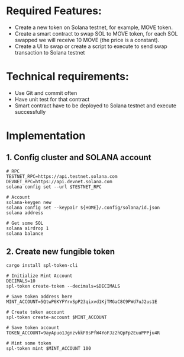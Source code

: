 # Required Features:
- Create a new token on Solana testnet, for example, MOVE token.
- Create a smart contract to swap SOL to MOVE token, for each SOL swapped we will receive 10 MOVE (the price is a constant).
- Create a UI to swap or create a script to execute to send swap transaction to Solana testnet

# Technical requirements:
- Use Git and commit often
- Have unit test for that contract
- Smart contract have to be deployed to Solana testnet and execute successfully


# Implementation

## 1. Config cluster and SOLANA account

```
# RPC
TESTNET_RPC=https://api.testnet.solana.com
DEVNET_RPC=https://api.devnet.solana.com
solana config set --url $TESTNET_RPC

# Account
solana-keygen new
solana config set --keypair ${HOME}/.config/solana/id.json
solana address

# Get some SOL
solana airdrop 1
solana balance
```

## 2. Create new fungible token <MOVE>

```
cargo install spl-token-cli

# Initialize Mint Account
DECIMALS=10
spl-token create-token --decimals=$DECIMALS

# Save token address here
MINT_ACCOUNT=5QtwP6KYFYrxSpP23qixvd1KjTMGaC8C9PWd7uJ2us1E

# Create token account
spl-token create-account $MINT_ACCOUNT

# Save token account
TOKEN_ACCOUNT=9ayApuo1JgnzvkkF8sPfW4YoFJz2hQpFp2EuuPPPju4R

# Mint some token
spl-token mint $MINT_ACCOUNT 100
```